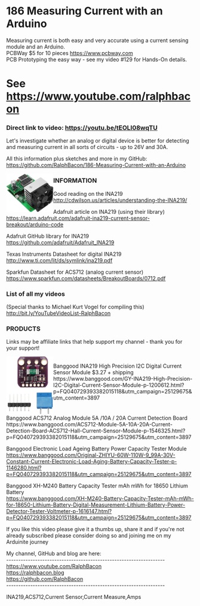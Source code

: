 # 186 Measuring Current with an Arduino
Measuring current is both easy and very accurate using a current sensing module and an Arduino.  
PCBWay $5 for 10 pieces https://www.pcbway.com  
PCB Prototyping the easy way - see my video #129 for Hands-On details.  

# See https://www.youtube.com/ralphbacon  
### Direct link to video: https://youtu.be/tEOLI08wqTU  

Let's investigate whether an analog or digital device is better for detecting and measuring current in all sorts of circuits - up to 26V and 30A.

All this information plus sketches and more in my GitHub:
https://github.com/RalphBacon/186-Measuring-Current-with-an-Arduino

<img src="/images/Electronic Load.jpg" width="25%" align="left">

### INFORMATION	

Good reading on the INA219  
http://cdwilson.us/articles/understanding-the-INA219/  

Adafruit article on INA219 (using their library)  
https://learn.adafruit.com/adafruit-ina219-current-sensor-breakout/arduino-code  

Adafruit GitHub library for INA219  
https://github.com/adafruit/Adafruit_INA219

Texas Instruments Datasheet for digital INA219  
http://www.ti.com/lit/ds/symlink/ina219.pdf

Sparkfun Datasheet for ACS712 (analog current sensor)  
https://www.sparkfun.com/datasheets/BreakoutBoards/0712.pdf  

### List of all my videos
(Special thanks to Michael Kurt Vogel for compiling this)  
http://bit.ly/YouTubeVideoList-RalphBacon

### PRODUCTS
Links may be affiliate links that help support my channel - thank you for your support!

<div><img src="/images/INA219.jpg" width=25% align="left"><br>
Banggood INA219 High Precision I2C Digital Current Sensor Module $3.27 + shipping  
https://www.banggood.com/GY-INA219-High-Precision-I2C-Digital-Current-Sensor-Module-p-1200612.html?p=FQ040729393382015118&utm_campaign=25129675&utm_content=3897
</div>

<div style="clear:both">
Banggood ACS712 Analog Module 5A /10A / 20A Current Detection Board  
https://www.banggood.com/ACS712-Module-5A-10A-20A-Current-Detection-Board-ACS712-Hall-Current-Sensor-Module-p-1546325.html?p=FQ040729393382015118&utm_campaign=25129675&utm_content=3897  
</br>

Banggood Electronic Load Ageing Battery Power Capacity Tester Module  
https://www.banggood.com/Original-ZHIYU-60W-110W-9_99A-30V-Constant-Current-Electronic-Load-Aging-Battery-Capacity-Tester-p-1146280.html?p=FQ040729393382015118&utm_campaign=25129675&utm_content=3897  

Banggood XH-M240 Battery Capacity Tester mAh mWh for 18650 Lithium Battery  
https://www.banggood.com/XH-M240-Battery-Capacity-Tester-mAh-mWh-for-18650-Lithium-Battery-Digital-Measurement-Lithium-Battery-Power-Detector-Tester-Voltmeter-p-1616147.html?p=FQ040729393382015118&utm_campaign=25129675&utm_content=3897  

If you like this video please give it a thumbs up, share it and if you're not already subscribed please consider doing so and joining me on my Arduinite journey

My channel, GitHub and blog are here:  
\------------------------------------------------------------------  
https://www.youtube.com/RalphBacon  
https://ralphbacon.blog  
https://github.com/RalphBacon  
\------------------------------------------------------------------  

INA219,ACS712,Current Sensor,Current Measure,Amps
